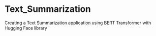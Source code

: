# Text_Summarization
Creating a Text Summarization application using BERT Transformer with Hugging Face library

